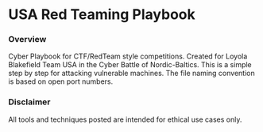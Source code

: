 # USA Red Teaming Playbook
### Overview
Cyber Playbook for CTF/RedTeam style competitions. Created for Loyola Blakefield Team USA in the Cyber Battle of Nordic-Baltics. This is a simple step by step for attacking vulnerable machines. The file naming convention is based on open port numbers.


### Disclaimer
All tools and techniques posted are intended for ethical use cases only.
